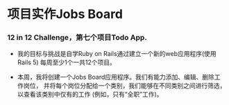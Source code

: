 # 项目实作Jobs Board

### 12 in 12 Challenge，第七个项目Todo App.

* 我的目标与挑战是自学Ruby on Rails通过建立一个新的web应用程序(使用Rails 5)
每周至少1个一共12个项目。

* 本周，我将创建一个Jobs Board应用程序。我们有能力添加、编辑、删除工作岗位，
并将每个岗位分配给一个类别，我们能够在不同类别之间进行筛选，以查看该类别中仅有的工作
(例如，只有“全职”工作)。
